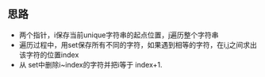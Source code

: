 ##  思路

- 两个指针，i保存当前unique字符串的起点位置，j遍历整个字符串
- 遍历过程中，用set保存所有不同的字符，如果遇到相等的字符，在i,j之间求出该字符的位置index
- 从 set中删除i~index的字符并把i等于 index+1.

